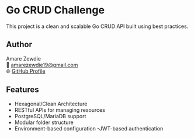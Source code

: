 # Go CRUD Challenge

This project is a clean and scalable Go CRUD API built using best practices.

## Author

Amare Zewdie  
📧 amarezewdie19@gmail.com  
🌐 [GitHub Profile](https://github.com/amarezewdie)

## Features

- Hexagonal/Clean Architecture
- RESTful APIs for managing resources
- PostgreSQL/MariaDB support
- Modular folder structure
- Environment-based configuration
-JWT-based authentication
